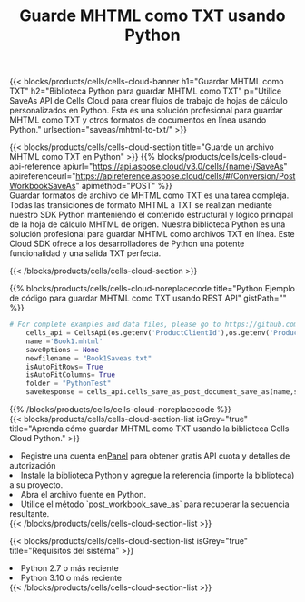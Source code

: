 ﻿---
title:  Guarde MHTML como TXT usando Python
description: Utilizando Aspose.Cells Cloud SDK para Python para guardar el archivo en formato MHTML como archivo en formato TXT.
kwords: Excel, Save MHTML as TXT, REST, Python
howto: How to save MHTML as TXT using Aspose.Cells Cloud Python library.
---
{{< blocks/products/cells/cells-cloud-banner h1="Guardar MHTML como TXT" h2="Biblioteca Python para guardar MHTML como TXT" p="Utilice SaveAs API de Cells Cloud para crear flujos de trabajo de hojas de cálculo personalizados en Python. Esta es una solución profesional para guardar MHTML como TXT y otros formatos de documentos en línea usando Python." urlsection="saveas/mhtml-to-txt/" >}}

{{< blocks/products/cells/cells-cloud-section title="Guarde un archivo MHTML como TXT en Python" >}}
{{% blocks/products/cells/cells-cloud-api-reference apiurl="https://api.aspose.cloud/v3.0/cells/{name}/SaveAs" apireferenceurl="https://apireference.aspose.cloud/cells/#/Conversion/PostWorkbookSaveAs" apimethod="POST" %}}
<br/>
Guardar formatos de archivo de MHTML como TXT es una tarea compleja. Todas las transiciones de formato MHTML a TXT se realizan mediante nuestro SDK Python manteniendo el contenido estructural y lógico principal de la hoja de cálculo MHTML de origen. Nuestra biblioteca Python es una solución profesional para guardar MHTML como archivos TXT en línea. Este Cloud SDK ofrece a los desarrolladores de Python una potente funcionalidad y una salida TXT perfecta.

{{< /blocks/products/cells/cells-cloud-section >}}

{{% blocks/products/cells/cells-cloud-noreplacecode title="Python Ejemplo de código para guardar MHTML como TXT usando REST API" gistPath="" %}}
  
```python
# For complete examples and data files, please go to https://github.com/aspose-cells-cloud/aspose-cells-cloud-python/
    cells_api = CellsApi(os.getenv('ProductClientId'),os.getenv('ProductClientSecret'))
    name ='Book1.mhtml'    
    saveOptions = None
    newfilename = "Book1Saveas.txt"
    isAutoFitRows= True
    isAutoFitColumns= True
    folder = "PythonTest"
    saveResponse = cells_api.cells_save_as_post_document_save_as(name,save_options=saveOptions, newfilename=(folder +'/' + newfilename),folder=folder)
```
  
{{% /blocks/products/cells/cells-cloud-noreplacecode %}}
<br/>
{{< blocks/products/cells/cells-cloud-section-list isGrey="true" title="Aprenda cómo guardar MHTML como TXT usando la biblioteca Cells Cloud Python." >}}
<li> Registre una cuenta en<a href="https://dashboard.aspose.cloud/">Panel</a> para obtener gratis API cuota y detalles de autorización</li>
<li>Instale la biblioteca Python y agregue la referencia (importe la biblioteca) a su proyecto.</li>
<li>Abra el archivo fuente en Python.</li>
<li>Utilice el método `post_workbook_save_as` para recuperar la secuencia resultante.</li>
{{< /blocks/products/cells/cells-cloud-section-list >}}

{{< blocks/products/cells/cells-cloud-section-list isGrey="true" title="Requisitos del sistema" >}}
<li>Python 2.7 o más reciente</li>
<li>Python 3.10 o más reciente</li>
{{< /blocks/products/cells/cells-cloud-section-list >}}
